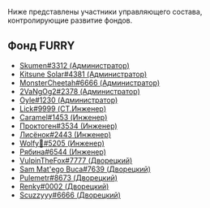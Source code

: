 Ниже представлены участники управляющего состава, контролирующие развитие фондов.

## Фонд FURRY

* [Skumen#3312 (Администратор)](280032038575144961)
* [Kitsune Solar#4381 (Администратор)](622795683518480415)
* [MonsterCheetah#6666 (Администратор)](223824973058408448)
* [2VaNgOg2#2378 (Администратор)](271306810076430340)
* [Oyle#1230 (Администратор)](359136668458156033)
* [Lick#9999 (СТ.Инженер)](475566302904451073)
* [Caramel#1453 (Инженер)](247734710682255361)
* [Проктоген#3534 (Инженер)](187620302619017217)
* [Лисёнок#2443 (Инженер)](322099003665809429)
* [Wolfy🖤#5205 (Инженер)](536232171296260116)
* [Рябина#6544 (Инженер)](391461203580289026)
* [VulpinTheFox#7777 (Дворецкий)](312624465261494273)
* [Sam Mat'ego Buca#7639 (Дворецкий)](707953304902303755)
* [Pulemetr#8673 (Дворецкий)]()
* [Renky#0002 (Дворецкий)]()
* [Scuzzyyy#6666 (Дворецкий)]()
